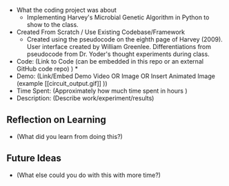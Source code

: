 * What the coding project was about
	* Implementing Harvey's Microbial Genetic Algorithm in Python to show to the class.
* Created From Scratch / Use Existing Codebase/Framework
	* Created using the pseudocode on the eighth page of Harvey (2009). User interface created by William Greenlee. Differentiations from pseudocode from Dr. Yoder's thought experiments during class.
* Code: (Link to Code (can be embedded in this repo or an external GitHub code repo) )
	* 
* Demo: (Link/Embed Demo Video OR Image OR  Insert Animated Image (example [[circuit_output.gif]] ))
* Time Spent: (Approximately how much time spent in hours )
* Description: (Describe work/experiment/results)

## Reflection on Learning
* (What did you learn from doing this?)


## Future Ideas
* (What else could you do with this with more time?)